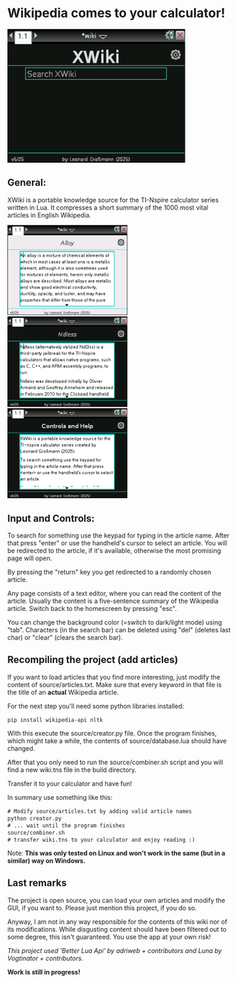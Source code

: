 # **Wikipedia comes to your calculator!**

<img src="https://github.com/leog314/XWiki/blob/main/build/media/wiki_animation.gif?raw=true" width="400">

## **General:**

XWiki is a portable knowledge source for the TI-Nspire calculator series written in Lua. It compresses a short summary of the 1000 most vital articles in English Wikipedia.

<img src="https://github.com/leog314/XWiki/blob/main/build/media/wiki1.png?raw=true" width="270"> <img src="https://github.com/leog314/XWiki/blob/main/build/media/wiki2.png?raw=true" width="270"> <img src="https://github.com/leog314/XWiki/blob/main/build/media/wiki3.png?raw=true" width="270">

## **Input and Controls:**

To search for something use the keypad for typing in the article name. After that press "enter" or use the handheld's cursor to select an article.
You will be redirected to the article, if it's available, otherwise the most promising page will open.

By pressing the "return" key you get redirected to a randomly chosen article.

Any page consists of a text editor, where you can read the content of the article. Usually the content is a five-sentence summary of the Wikipedia article.
Switch back to the homescreen by pressing "esc".

You can change the background color (=switch to dark/light mode) using "tab".
Characters (in the search bar) can be deleted using "del" (deletes last char) or "clear" (clears the search bar).

## **Recompiling the project (add articles)**

If you want to load articles that you find more interesting, just modify the content of source/articles.txt. Make sure that every keyword in that file is the title of an **actual** Wikipedia article.

For the next step you'll need some python libraries installed:

    pip install wikipedia-api nltk

With this execute the source/creator.py file. Once the program finishes, which might take a while, the contents of source/database.lua should have changed.

After that you only need to run the source/combiner.sh script and you will find a new wiki.tns file in the build directory.

Transfer it to your calculator and have fun!

In summary use something like this:

    # Modify source/articles.txt by adding valid article names
    python creator.py
    # ... wait until the program finishes
    source/combiner.sh
    # transfer wiki.tns to your calculator and enjoy reading :)

Note: **This was only tested on Linux and won't work in the same (but in a similar) way on Windows.**

## **Last remarks**

The project is open source, you can load your own articles and modify the GUI, if you want to. Please just mention this project, if you do so.

Anyway, I am not in any way responsible for the contents of this wiki nor of its modifications. While disgusting content should have been filtered out to some degree, this isn't guaranteed. You use the app at your own risk!

*This project used 'Better Lua Api' by adriweb + contributors and Luna by Vogtinator + contributors.*

**Work is still in progress!**